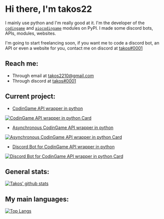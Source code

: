 # Hi there, I'm takos22

I mainly use python and I'm really good at it.
I'm the developer of the [`codingame`](https://pypi.org/project/codingame/) 
and [`aiocodingame`](https://pypi.org/project/aiocodingame/) modules on PyPI.
I made some discord bots, APIs, modules, websites.

I'm going to start freelancing soon, if you want me to code a discord bot, 
an API or even a website for you, contact me on discord at 
[takos#0001](https://discord.com/users/401346079733317634)


## Reach me:
- Through email at [takos2210@gmail.com](mailto://takos2210@gmail.com)
- Through discord at [takos#0001](https://discord.com/users/401346079733317634)

## Current project:

  - [CodinGame API wrapper in python](https://github.com/takos22/codingame)
  
  [![CodinGame API wrapper in python Card](https://github-readme-stats.vercel.app/api/pin/?username=takos22&repo=codingame&theme=react)](https://github.com/takos22/codingame)

  - [Asynchronous CodinGame API wrapper in python](https://github.com/takos22/aiocodingame)
  
  [![Asynchronous CodinGame API wrapper in python Card](https://github-readme-stats.vercel.app/api/pin/?username=takos22&repo=aiocodingame&theme=react)](https://github.com/takos22/aiocodingame)

  - [Discord Bot for CodinGame API wrapper in python](https://github.com/takos22/codingame-bot)
  
  [![Discord Bot for CodinGame API wrapper in python Card](https://github-readme-stats.vercel.app/api/pin/?username=takos22&repo=codingame-bot&theme=react)](https://github.com/takos22/codingame-bot)


## General stats:
[![Takos' github stats](https://github-readme-stats.vercel.app/api?username=takos22&show_icons=true&count_private=true&include_all_commits=true&theme=react)](https://github.com/takos22?tab=repositories)

## My main languages:
[![Top Langs](https://github-readme-stats.vercel.app/api/top-langs/?username=takos22&layout=compact&langs_count=3&theme=react)](https://github.com/takos22?tab=repositories)

<!--
**takos22/takos22** is a ✨ _special_ ✨ repository because its `README.md` (this file) appears on your GitHub profile.
-->
